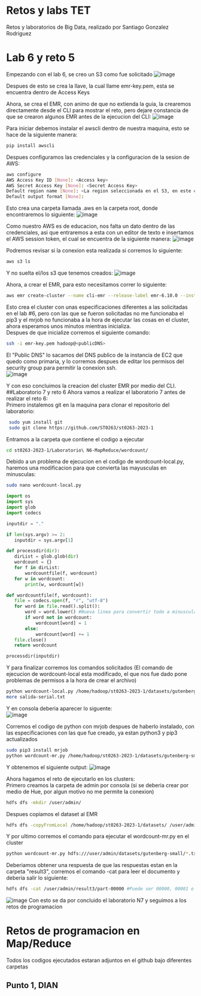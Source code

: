 # Retos y labs TET
 Retos y laboratorios de Big Data, realizado por Santiago Gonzalez Rodriguez

# Lab 6 y reto 5
Empezando con el lab 6, se creo un S3 como fue solicitado 
![image](https://github.com/SantiagoGonzalezR/Retos-y-labs-TET/assets/68928481/3ffaa698-69f4-44e4-a2b3-315aa5648019)

Despues de esto se crea la llave, la cual llame emr-key.pem, esta se encuentra dentro de Access Keys

Ahora, se crea el EMR, con animo de que no extienda la guia, la crearemos directamente desde el CLI para mostrar el reto, pero dejare constancia de que se crearon algunos EMR antes de la ejecucion del CLI:
![image](https://github.com/SantiagoGonzalezR/Retos-y-labs-TET/assets/68928481/57f60540-2321-4529-ab01-14dc7a9fde8b)

Para iniciar debemos instalar el awscli dentro de nuestra maquina, esto se hace de la siguiente manera:
```sh
pip install awscli
```
Despues configuramos las credenciales y la configuracion de la sesion de AWS:
```sh
aws configure
AWS Access Key ID [None]: <Access key>
AWS Secret Access Key [None]: <Secret Access Key>
Default region name [None]: <La region seleccionada en el S3, en este caso es "us-east-1">
Default output format [None]:
```
Esto crea una carpeta llamada .aws en la carpeta root, donde encontraremos lo siguiente:
![image](https://github.com/SantiagoGonzalezR/Retos-y-labs-TET/assets/68928481/385ad259-37b0-4bd1-94a5-836dfcf1d0f1)

Como nuestro AWS es de educacion, nos falta un dato dentro de las credenciales, asi que entraremos a esta con un editor de texto e insertamos el AWS session token, el cual se encuentra de la siguiente manera:
![image](https://github.com/SantiagoGonzalezR/Retos-y-labs-TET/assets/68928481/46ea40cc-fcf7-48be-af89-73e2a3092c7f)

Podremos revisar si la conexion esta realizada si corremos lo siguiente:
```sh
aws s3 ls
```
Y no suelta el/los s3 que tenemos creados:
![image](https://github.com/SantiagoGonzalezR/Retos-y-labs-TET/assets/68928481/2e9c08e7-66ea-4f82-95d0-2c8ac86e1018)

Ahora, a crear el EMR, para esto necesitamos correr lo siguiente:
```sh
aws emr create-cluster --name cli-emr --release-label emr-6.10.0 --instance-type m4.large --instance-count 3 --log-uri s3://santiago-lab-emr/logs --use-default-roles --ec2-attributes KeyName=emr-key,SubnetId=subnet-054cf2ee6f1206990 --no-termination-protected
```
Esto crea el cluster con unas especificaciones diferentes a las solicitadas en el lab #6, pero con las que se fueron solicitadas no me funcionaba el pip3 y el mrjob no funcionaba a la hora de ejecutar las cosas en el cluster, ahora esperamos unos minutos mientras inicializa.  
Despues de que inicialize corremos el siguiente comando:
```sh
ssh -i emr-key.pem hadoop@<publicDNS>
```
El "Public DNS" lo sacamos del DNS publico de la instancia de EC2 que quedo como primaria, y lo corremos despues de editar los permisos del security group para permitir la conexion ssh.  
![image](https://github.com/SantiagoGonzalezR/Retos-y-labs-TET/assets/68928481/938066e1-637c-439e-bd4b-a827264849bf)

Y con eso concluimos la creacion del cluster EMR por medio del CLI.
##Laboratorio 7 y reto 6
Ahora vamos a realizar el laboratorio 7 antes de realizar el reto 6:  
Primero instalemos git en la maquina para clonar el repositorio del laboratorio:
```sh
 sudo yum install git
 sudo git clone https://github.com/ST0263/st0263-2023-1
 ```
 Entramos a la carpeta que contiene el codigo a ejecutar
 ```sh
 cd st0263-2023-1/Laboratorio\ N6-MapReduce/wordcount/
 ```
 Debido a un problema de ejecucion en el codigo de wordcount-local.py, haremos una modificacion para que convierta las mayusculas en minusculas:
 ```sh
 sudo nano wordcount-local.py
 ```
 ```python
 import os
import sys
import glob
import codecs

inputdir = "."

if len(sys.argv) >= 2:
    inputdir = sys.argv[1]

def processdir(dir):
    dirList = glob.glob(dir)
    wordcount = {}
    for f in dirList:
        wordcountfile(f, wordcount)
    for w in wordcount:
        print(w, wordcount[w])

def wordcountfile(f, wordcount):
    file = codecs.open(f, "r", "utf-8")
    for word in file.read().split():
        word = word.lower() #Nueva linea para convertir todo a minusculas
        if word not in wordcount:
            wordcount[word] = 1
        else:
            wordcount[word] += 1
    file.close()
    return wordcount

processdir(inputdir)
 ```
 Y para finalizar corremos los comandos solicitados (El comando de ejecucion de wordcount-local esta modificado, el que nos fue dado pone problemas de permisos a la hora de crear el archivo)
 ```sh
 python wordcount-local.py /home/hadoop/st0263-2023-1/datasets/gutenberg-small/*.txt | sudo tee salida-serial.txt > /dev/null
 more salida-serial.txt
```
Y en consola deberia aparecer lo siguente:  
![image](https://github.com/SantiagoGonzalezR/Retos-y-labs-TET/assets/68928481/38c1b2b8-13b7-4b3a-b1ee-6b1ebd8d162b)

Corremos el codigo de python con mrjob despues de haberlo instalado, con las especificaciones con las que fue creado, ya estan python3 y pip3 actualizados
```sh
sudo pip3 install mrjob
python wordcount-mr.py /home/hadoop/st0263-2023-1/datasets/gutenberg-small/*.txt
```
Y obtenemos el siguiente output:
![image](https://github.com/SantiagoGonzalezR/Retos-y-labs-TET/assets/68928481/03f17825-ccf7-41c0-8e2b-7aad0901cb9f)

Ahora hagamos el reto de ejecutarlo en los clusters:  
Primero creamos la carpeta de admin por consola (si se deberia crear por medio de Hue, por algun motivo no me permite la conexion)
```sh
hdfs dfs -mkdir /user/admin/
```
Despues copiamos el dataset al EMR
```sh
hdfs dfs -copyFromLocal /home/hadoop/st0263-2023-1/datasets/ /user/admin/
```
Y por ultimo corremos el comando para ejecutar el wordcount-mr.py en el cluster
```sh
python wordcount-mr.py hdfs:///user/admin/datasets/gutenberg-small/*.txt -r hadoop --output-dir hdfs:///user/admin/result3
```
Deberiamos obtener una respuesta de que las respuestas estan en la carpeta "result3", corremos el comando -cat para leer el documento y deberia salir lo siguiente:
```sh
hdfs dfs -cat /user/admin/result3/part-00000 #Puede ser 00000, 00001 o 00002#
```
![image](https://github.com/SantiagoGonzalezR/Retos-y-labs-TET/assets/68928481/77d98df5-81e1-4d22-b217-013cb967f511)
Con esto se da por concluido el laboratorio N7 y seguimos a los retos de programacion
# Retos de programacion en Map/Reduce
Todos los codigos ejecutados estaran adjuntos en el github bajo diferentes carpetas
## Punto 1, DIAN
